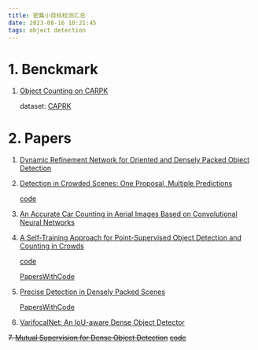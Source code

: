 ```yaml
---
title: 密集小目标检测汇总
date: 2023-08-16 10:21:45
tags: object detection
---
```


# 1. Benckmark

1. [Object Counting on CARPK](https://paperswithcode.com/sota/object-counting-on-carpk)

    dataset: [CAPRK](https://paperswithcode.com/dataset/carpk)

# 2. Papers

1. [Dynamic Refinement Network for Oriented and Densely Packed Object Detection](https://arxiv.org/pdf/2005.09973.pdf)

2. [Detection in Crowded Scenes: One Proposal, Multiple Predictions](https://arxiv.org/pdf/2003.09163.pdf)

    [code](https://github.com/Purkialo/CrowdDet)

3. [An Accurate Car Counting in Aerial Images Based on Convolutional Neural Networks](https://paperswithcode.com/paper/an-accurate-car-counting-in-aerial-images)

4. [A Self-Training Approach for Point-Supervised Object Detection and Counting in Crowds](https://arxiv.org/pdf/2007.12831v3.pdf)

    [code](https://github.com/WangyiNTU/Point-supervised-crowd-detection)

    [PapersWithCode](https://paperswithcode.com/paper/a-self-training-approach-for-point-supervised)

5. [Precise Detection in Densely Packed Scenes](https://arxiv.org/pdf/1904.00853.pdf)

    [PapersWithCode](https://paperswithcode.com/paper/precise-detection-in-densely-packed-scenes)

6. [VarifocalNet: An IoU-aware Dense Object Detector](https://arxiv.org/abs/2008.13367)

~~7. [Mutual Supervision for Dense Object Detection](https://arxiv.org/abs/2109.05986)~~ ~~[code](https://github.com/MCG-NJU/MuSu-Detection)~~
